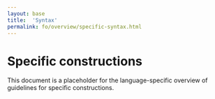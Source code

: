 ```yaml
---
layout: base
title:  'Syntax'
permalink: fo/overview/specific-syntax.html
---
```


# Specific constructions

This document is a placeholder for the language-specific overview of
guidelines for specific constructions.
